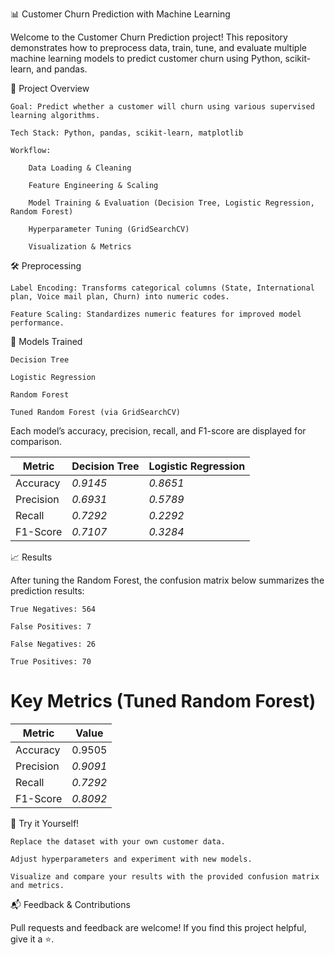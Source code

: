 📊 Customer Churn Prediction with Machine Learning

Welcome to the Customer Churn Prediction project! This repository demonstrates how to preprocess data, train, tune, and evaluate multiple machine learning models to predict customer churn using Python, scikit-learn, and pandas.

🚀 Project Overview

    Goal: Predict whether a customer will churn using various supervised learning algorithms.

    Tech Stack: Python, pandas, scikit-learn, matplotlib

    Workflow:

        Data Loading & Cleaning

        Feature Engineering & Scaling

        Model Training & Evaluation (Decision Tree, Logistic Regression, Random Forest)

        Hyperparameter Tuning (GridSearchCV)

        Visualization & Metrics


🛠️ Preprocessing

    Label Encoding: Transforms categorical columns (State, International plan, Voice mail plan, Churn) into numeric codes.

    Feature Scaling: Standardizes numeric features for improved model performance.

🤖 Models Trained

    Decision Tree

    Logistic Regression

    Random Forest

    Tuned Random Forest (via GridSearchCV)

Each model’s accuracy, precision, recall, and F1-score are displayed for comparison.

| Metric    | Decision Tree | Logistic Regression |
| --------- | --------------| ------------------- |
| Accuracy  |    *0.9145*   | *0.8651* | 
| Precision |    *0.6931*   | *0.5789* | 
| Recall    |    *0.7292*   | *0.2292* | 
| F1-Score  |    *0.7107*   | *0.3284* | 


📈 Results

After tuning the Random Forest, the confusion matrix below summarizes the prediction results:

    True Negatives: 564

    False Positives: 7

    False Negatives: 26

    True Positives: 70
    

# Key Metrics (Tuned Random Forest)
| Metric    | Value    |
| --------- | ---------|
| Accuracy  |  0.9505  |
| Precision | *0.9091* |
| Recall    | *0.7292* |
| F1-Score  | *0.8092* |


🌟 Try it Yourself!

    Replace the dataset with your own customer data.

    Adjust hyperparameters and experiment with new models.

    Visualize and compare your results with the provided confusion matrix and metrics.

📬 Feedback & Contributions

Pull requests and feedback are welcome! If you find this project helpful, give it a ⭐️.
